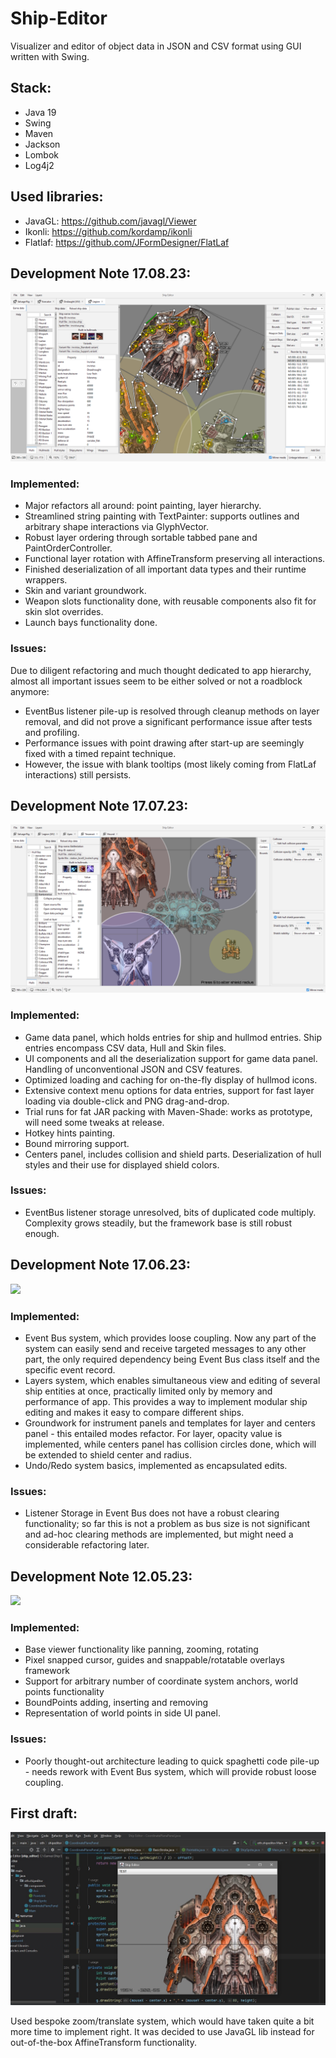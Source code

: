 # Ship-Editor
Visualizer and editor of object data in JSON and CSV format using GUI written with Swing.

## Stack:

 - Java 19
 - Swing
 - Maven
 - Jackson
 - Lombok
 - Log4j2

## Used libraries:

 - JavaGL: https://github.com/javagl/Viewer
 - Ikonli: https://github.com/kordamp/ikonli
 - Flatlaf: https://github.com/JFormDesigner/FlatLaf

## Development Note 17.08.23:

![](showcase/history/Sample%204.png)

### Implemented:

- Major refactors all around: point painting, layer hierarchy.
- Streamlined string painting with TextPainter: supports outlines and arbitrary shape interactions via GlyphVector.
- Robust layer ordering through sortable tabbed pane and PaintOrderController.
- Functional layer rotation with AffineTransform preserving all interactions.
- Finished deserialization of all important data types and their runtime wrappers.
- Skin and variant groundwork.
- Weapon slots functionality done, with reusable components also fit for skin slot overrides.
- Launch bays functionality done.

### Issues:

Due to diligent refactoring and much thought dedicated to app hierarchy, almost all important issues seem to be either solved or not a roadblock anymore:

 - EventBus listener pile-up is resolved through cleanup methods on layer removal, and did not prove a significant performance issue after tests and profiling.
 - Performance issues with point drawing after start-up are seemingly fixed with a timed repaint technique.
 - However, the issue with blank tooltips (most likely coming from FlatLaf interactions) still persists.

## Development Note 17.07.23:

![](showcase/history/Sample%203.png)

### Implemented:

- Game data panel, which holds entries for ship and hullmod entries. Ship entries encompass CSV data, Hull and Skin files.
- UI components and all the deserialization support for game data panel. Handling of unconventional JSON and CSV features.
- Optimized loading and caching for on-the-fly display of hullmod icons.
- Extensive context menu options for data entries, support for fast layer loading via double-click and PNG drag-and-drop.
- Trial runs for fat JAR packing with Maven-Shade: works as prototype, will need some tweaks at release.
- Hotkey hints painting.
- Bound mirroring support.
- Centers panel, includes collision and shield parts. Deserialization of hull styles and their use for displayed shield colors.

### Issues:

- EventBus listener storage unresolved, bits of duplicated code multiply. Complexity grows steadily, but the framework base is still robust enough. 

## Development Note 17.06.23:

![](showcase/history/Sample%202.png)

### Implemented:

 - Event Bus system, which provides loose coupling. Now any part of the system can easily send and receive targeted messages to any other part, the only required dependency being Event Bus class itself and the specific event record.
 - Layers system, which enables simultaneous view and editing of several ship entities at once, practically limited only by memory and performance of app. This provides a way to implement modular ship editing and makes it easy to compare different ships.
 - Groundwork for instrument panels and templates for layer and centers panel - this entailed modes refactor. For layer, opacity value is implemented, while centers panel has collision circles done, which will be extended to shield center and radius. 
 - Undo/Redo system basics, implemented as encapsulated edits.

### Issues:

 - Listener Storage in Event Bus does not have a robust clearing functionality; so far this is not a problem as bus size is not significant and ad-hoc clearing methods are implemented, but might need a considerable refactoring later.

## Development Note 12.05.23:

![](showcase/history/Sample%201.png)

### Implemented:

 - Base viewer functionality like panning, zooming, rotating
 - Pixel snapped cursor, guides and snappable/rotatable overlays framework
 - Support for arbitrary number of coordinate system anchors, world points functionality
 - BoundPoints adding, inserting and removing
 - Representation of world points in side UI panel.

### Issues: 

 - Poorly thought-out architecture leading to quick spaghetti code pile-up - needs rework with Event Bus system, which will provide robust loose coupling.

## First draft:

![](showcase/history/Sample%200.jpg)

Used bespoke zoom/translate system, which would have taken quite a bit more time to implement right. It was decided to use JavaGL lib instead for out-of-the-box AffineTransform functionality.